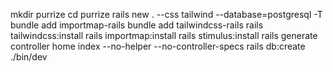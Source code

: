 mkdir purrize
cd purrize
rails new . --css tailwind --database=postgresql -T
bundle add importmap-rails
bundle add tailwindcss-rails
rails tailwindcss:install
rails importmap:install
rails stimulus:install
rails generate controller home index --no-helper --no-controller-specs
rails db:create
./bin/dev
